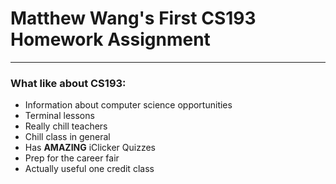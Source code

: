 # Matthew Wang's First CS193 Homework Assignment
---
### What like about CS193:
- Information about computer science opportunities
- Terminal lessons
- Really chill teachers
- Chill class in general
- Has **AMAZING** iClicker Quizzes
- Prep for the career fair
- Actually useful one credit class


